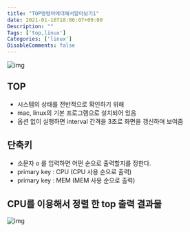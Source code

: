 ```yaml
---
title: "TOP명령어에대해서알아보기1"
date: 2021-01-16T18:06:07+09:00
Description: ""
Tags: ['top,linux']
Categories: ['linux']
DisableComments: false
---
```


![img](https://i.imgur.com/AdVdyzt.png=250x)


## TOP
- 시스템의 상태를 전반적으로 확인하기 위해
- mac, linux의 기본 프로그램으로 설치되어 있음
- 옵션 없이 실행하면 interval 간격을 3초로 화면을 갱신하며 보여줌

## 단축키
- 소문자 o 를 입력하면 어떤 순으로 출력할지를 정한다.
- primary key : CPU (CPU 사용 순으로 출력)
- primary key : MEM (MEM 사용 순으로 출력)

## CPU를 이용해서 정렬 한 top 출력 결과물
![img](https://i.imgur.com/f6eHc2m.png=250x)